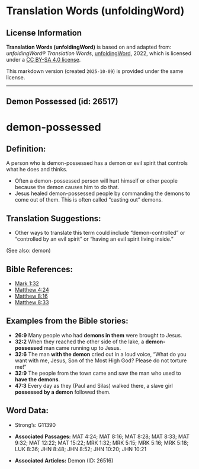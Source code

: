 # Translation Words (unfoldingWord)

## License Information

**Translation Words (unfoldingWord)** is based on and adapted from: _unfoldingWord® Translation Words_, [unfoldingWord](https://unfoldingword.org/utw), 2022, which is licensed under a [CC BY-SA 4.0 license](https://creativecommons.org/licenses/by-sa/4.0/legalcode.en).

This markdown version (created `2025-10-09`) is provided under the same license.



--------------------------------

## Demon Possessed (id: 26517)

demon\-possessed
================

Definition:
-----------

A person who is demon\-possessed has a demon or evil spirit that controls what he does and thinks.

* Often a demon\-possessed person will hurt himself or other people because the demon causes him to do that.
* Jesus healed demon\-possessed people by commanding the demons to come out of them. This is often called “casting out” demons.

Translation Suggestions:
------------------------

* Other ways to translate this term could include “demon\-controlled” or “controlled by an evil spirit” or “having an evil spirit living inside.”

(See also: demon)

Bible References:
-----------------

* [Mark 1:32](https://ref.ly/Mark1:32)
* [Matthew 4:24](https://ref.ly/Matt4:24)
* [Matthew 8:16](https://ref.ly/Matt8:16)
* [Matthew 8:33](https://ref.ly/Matt8:33)

Examples from the Bible stories:
--------------------------------

* **26:9** Many people who had **demons in them** were brought to Jesus.
* **32:2** When they reached the other side of the lake, a **demon\-possessed** man came running up to Jesus.
* **32:6** The man **with the demon** cried out in a loud voice, “What do you want with me, Jesus, Son of the Most High God? Please do not torture me!”
* **32:9** The people from the town came and saw the man who used to **have the demons**.
* **47:3** Every day as they (Paul and Silas) walked there, a slave girl **possessed by a demon** followed them.

Word Data:
----------

* Strong’s: G11390

* **Associated Passages:** MAT 4:24; MAT 8:16; MAT 8:28; MAT 8:33; MAT 9:32; MAT 12:22; MAT 15:22; MRK 1:32; MRK 5:15; MRK 5:16; MRK 5:18; LUK 8:36; JHN 8:48; JHN 8:52; JHN 10:20; JHN 10:21
* **Associated Articles:** Demon (ID: 26516)

